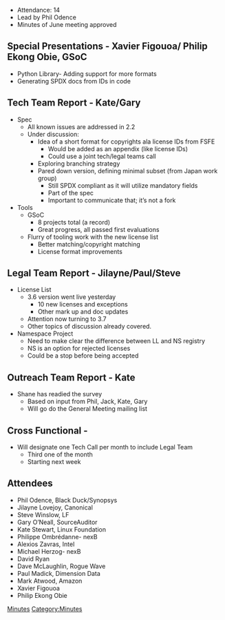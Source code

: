   - Attendance: 14
  - Lead by Phil Odence
  - Minutes of June meeting approved

## Special Presentations - Xavier Figouoa/ Philip Ekong Obie, GSoC

  - Python Library- Adding support for more formats
  - Generating SPDX docs from IDs in code

## Tech Team Report - Kate/Gary

  - Spec
      - All known issues are addressed in 2.2
      - Under discussion:
          - Idea of a short format for copyrights ala license IDs from
            FSFE
              - Would be added as an appendix (like license IDs)
              - Could use a joint tech/legal teams call
          - Exploring branching strategy
          - Pared down version, defining minimal subset (from Japan work
            group)
              - Still SPDX compliant as it will utilize mandatory fields
              - Part of the spec
              - Important to communicate that; it’s not a fork
  - Tools
      - GSoC
          - 8 projects total (a record)
          - Great progress, all passed first evaluations
      - Flurry of tooling work with the new license list
          - Better matching/copyright matching
          - License format improvements

## Legal Team Report - Jilayne/Paul/Steve

  - License List
      - 3.6 version went live yesterday
          - 10 new licenses and exceptions
          - Other mark up and doc updates
      - Attention now turning to 3.7
      - Other topics of discussion already covered.
  - Namespace Project
      - Need to make clear the difference between LL and NS registry
      - NS is an option for rejected licenses
      - Could be a stop before being accepted

## Outreach Team Report - Kate

  - Shane has readied the survey
      - Based on input from Phil, Jack, Kate, Gary
      - Will go do the General Meeting mailing list

## Cross Functional -

  - Will designate one Tech Call per month to include Legal Team
      - Third one of the month
      - Starting next week

## Attendees

  - Phil Odence, Black Duck/Synopsys
  - Jilayne Lovejoy, Canonical
  - Steve Winslow, LF
  - Gary O’Neall, SourceAuditor
  - Kate Stewart, Linux Foundation
  - Philippe Ombrédanne- nexB
  - Alexios Zavras, Intel
  - Michael Herzog- nexB
  - David Ryan
  - Dave McLaughlin, Rogue Wave
  - Paul Madick, Dimension Data
  - Mark Atwood, Amazon
  - Xavier Figouoa
  - Philip Ekong Obie

[Minutes](Category:General "wikilink")
[Category:Minutes](Category:Minutes "wikilink")
